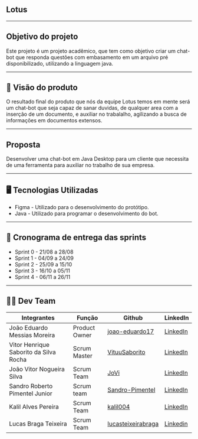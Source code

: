 ## Lotus
---
## Objetivo do projeto

Este projeto é um projeto acadêmico, que tem como objetivo criar um chat-bot que responda questões com embasamento em um arquivo pré disponibilizado, utilizando a linguagem java.

---

## 📌 Visão do produto

O resultado final do produto que nós da 
equipe Lotus temos em mente será um chat-bot que seja capaz de sanar duvidas, de qualquer area com a inserção de um documento, e auxiliar no trabalalho, agilizando a busca de informações em documentos extensos.
 
---
## Proposta

Desenvolver uma chat-bot em Java Desktop para um cliente que necessita de uma ferramenta para auxiliar no trabalho de sua empresa.

---

## 🖥 Tecnologias Utilizadas
+ Figma - Utilizado para o desenvolvimento do protótipo.
+ Java - Utilizado para programar o desenvolvimento do bot.

---

## 📆 Cronograma de entrega das sprints


+ Sprint 0 - 21/08 a 28/08
+ Sprint 1 - 04/09 a 24/09
+ Sprint 2 - 25/09 a 15/10
+ Sprint 3 - 16/10 a 05/11
+ Sprint 4 - 06/11 a 26/11





 

---



## 👨‍💻 Dev Team
|Integrantes|Função|Github|LinkedIn|
| --------- | ---- | ---- |--------|
|João Eduardo Messias Moreira|Product Owner|[joao-eduardo17](https://github.com/joao-eduardo17)|[LinkedIn](https://br.linkedin.com/in/jo%C3%A3o-eduardo-a3019125b)|
|Vitor Henrique Saborito da Silva Rocha|Scrum Master|[VituuSaborito](https://github.com/VituuSaborito)|[LinkedIn](https://br.linkedin.com/in/vitor-henrique-saborito-216219268)|
|João Vitor Nogueira Silva|Scrum Team|[JoVi](https://github.com/JoViHamets)|[LinkedIn](https://br.linkedin.com/in/joão-vitor-bab504279/)|
|Sandro Roberto Pimentel Junior|Scrum team|[Sandro-Pimentel](https://github.com/Sandro-Pimentel)|[LinkedIn](https://br.linkedin.com/in/sandro-roberto-pimentel-junior-1287a3254)|
|Kalil Alves Pereira|Scrum Team|[kalil004](https://github.com/kalil004)|[LinkedIn](https://www.linkedin.com/in/kalil-alves-381633270/)|
|Lucas Braga Teixeira|Scrum Team|[lucasteixeirabraga](https://github.com/lucasteixeirabraga)|[Linkedin](https://www.linkedin.com/in/lucas-braga-teixeira-64b37b216)|

